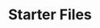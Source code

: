 ---
title: Starter Files
parent: resources
order: 2
sections:

    - file: html
      layout: text

    - file: htmlcdn
      layout: accordion

    - file: htmllocal
      layout: accordion

    - file: es6
      layout: accordion
      
    - file: iframe
      layout: accordion

    - file: mathjax
      layout: accordion

    - file: katex
      layout: accordion
      
    - file: moodle
      layout: accordion
---
